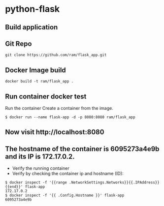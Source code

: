 # python-flask

## Build application

## Git Repo 

```
git clone https://github.com/ram/flask_app.git

``` 
## Docker Image build  
```
docker build -t ram/flask_app .

```

## Run container docker test 

Run the container
Create a container from the image.

```
$ docker run --name flask-app -d -p 8080:8080 ram/flask_app

```
## Now visit http://localhost:8080

## The hostname of the container is 6095273a4e9b and its IP is 172.17.0.2. 
* Verify the running container
* Verify by checking the container ip and hostname (ID):

```
$ docker inspect -f '{{range .NetworkSettings.Networks}}{{.IPAddress}}{{end}}' flask-app
172.17.0.2
$ docker inspect -f '{{ .Config.Hostname }}' flask-app
6095273a4e9b
```
